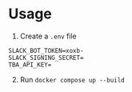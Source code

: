 # Usage

1. Create a `.env` file

```env
SLACK_BOT_TOKEN=xoxb-
SLACK_SIGNING_SECRET=
TBA_API_KEY=
```

2. Run `docker compose up --build`